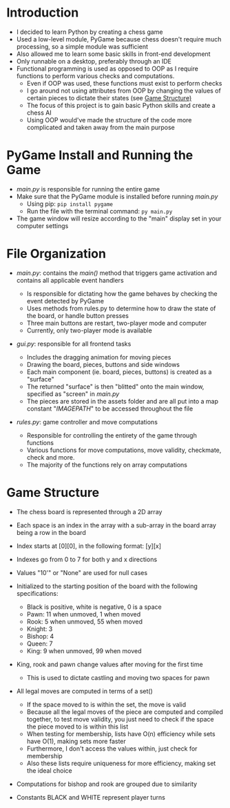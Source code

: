 # **Introduction**                       
- I decided to learn Python by creating a chess game 
- Used a low-level module, PyGame because chess doesn't require much processing, 
    so a simple module was sufficient
- Also allowed me to learn some basic skills in front-end development
- Only runnable on a desktop, preferably through an IDE
- Functional programming is used as opposed to OOP as I require functions to perform various checks and computations. 
  - Even if OOP was used, these functions must exist to perform checks
  - I go around not using attributes from OOP by changing the values of certain pieces to dictate their states (see [Game Structure)](https://github.com/GeorgesCoding/Chess/edit/main/README.md#game-structure)
  - The focus of this project is to gain basic Python skills and create a chess AI
  - Using OOP would've made the structure of the code more complicated and taken away from the main purpose
  
#
# **PyGame Install and Running the Game**
- _main.py_ is responsible for running the entire game
- Make sure that the PyGame module is installed before running _main.py_
    - Using pip: `pip install pygame`
    - Run the file with the terminal command: `py main.py`
- The game window will resize according to the "main" display set in your computer settings

#
# File Organization
- _main.py_: contains the _main()_ method that triggers game activation and contains all applicable event handlers
  - Is responsible for dictating how the game behaves by checking the event detected by PyGame
  - Uses methods from rules.py to determine how to draw the state of the board, or handle button presses
  - Three main buttons are restart, two-player mode and computer
  - Currently, only two-player mode is available

- _gui.py_: responsible for all frontend tasks
   - Includes the dragging animation for moving pieces
   - Drawing the board, pieces, buttons and side windows
   - Each main component (ie. board, pieces, buttons) is created as a "surface"
   - The returned "surface" is then "blitted" onto the main window, specified as "screen" in _main.py_
   - The pieces are stored in the assets folder and are all put into a map constant "_IMAGEPATH_" to be accessed throughout the file

- _rules.py_: game controller and move computations
  - Responsible for controlling the entirety of the game through functions
  - Various functions for move computations, move validity, checkmate, check and more.
  - The majority of the functions rely on array computations

#
# Game Structure
- The chess board is represented through a 2D array
- Each space is an index in the array with a sub-array in the board array being a row in the board
- Index starts at [0][0], in the following format: [y][x]
- Indexes go from 0 to 7 for both y and x directions
- Values "10'" or "None" are used for null cases

- Initialized to the starting position of the board with the following specifications:
  - Black is positive, white is negative, 0 is a space
  - Pawn: 11 when unmoved, 1 when moved
  - Rook: 5 when unmoved, 55 when moved
  - Knight: 3
  - Bishop: 4
  - Queen: 7
  - King: 9 when unmoved, 99 when moved
- King, rook and pawn change values after moving for the first time
    - This is used to dictate castling and moving two spaces for pawn

- All legal moves are computed in terms of a set()
  - If the space moved to is within the set, the move is valid
  - Because all the legal moves of the piece are computed and compiled together, to test move validity,
    you just need to check if the space the piece moved to is within this list
  - When testing for membership, lists have O(n) efficiency while sets have O(1), making sets more faster
  - Furthermore, I don't access the values within, just check for membership
  - Also these lists require uniqueness for more efficiency, making set the ideal choice

- Computations for bishop and rook are grouped due to similarity
- Constants BLACK and WHITE represent player turns
